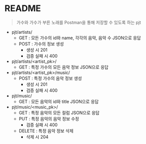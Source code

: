 # README

> 가수와 가수가 부른 노래를 Postman을 통해 저장할 수 있도록 하는 pjt

- pjt/artists/
  - GET : 모든 가수의 id와 name, 각각의 음악, 음악 수 JSON으로 응답
  - POST : 가수의 정보 생성
    - 생성 시 201
    - 검증 실패 시 400
- pjt/artists/<artist_pk>/
  - GET : 특정 가수의 모든 음악 정보 JSON으로 응답
- pjt/artists/<artist_pk>/music/
  - POST : 특정 가수의 음악 정보 생성
    - 생성 시 201
    - 검증 실패 시 400
- pjt/music/
  - GET : 모든 음악의 id와 title JSON으로 응답
- pjt/music/<music_pk>/
  - GET : 특정 음악의 모든 컬럼 JSON으로 응답
  - PUT : 특정 음악의 음악 정보 수정
    - 검증 실패 시 400
  - DELETE : 특정 음악 정보 삭제
    - 삭제 시 204
